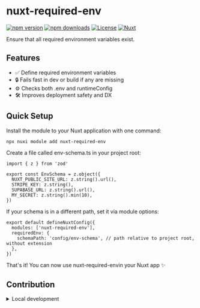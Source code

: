 <!--
Get your module up and running quickly.

Find and replace all on all files (CMD+SHIFT+F):
- Name: nuxt-required-env
- Package name: nuxt-required-env
- Description: nuxt-required-env
-->

# nuxt-required-env

[![npm version][npm-version-src]][npm-version-href]
[![npm downloads][npm-downloads-src]][npm-downloads-href]
[![License][license-src]][license-href]
[![Nuxt][nuxt-src]][nuxt-href]

Ensure that all required environment variables exist.

## Features

<!-- Highlight some of the features your module provide here -->
- ✅ Define required environment variables
- 🔒 Fails fast in dev or build if any are missing
- ⚙️ Checks both .env and runtimeConfig
- 🛠 Improves deployment safety and DX

## Quick Setup

Install the module to your Nuxt application with one command:

```bash
npx nuxi module add nuxt-required-env
```
Create a file called env-schema.ts in your project root:
```
import { z } from 'zod'

export const EnvSchema = z.object({
  NUXT_PUBLIC_SITE_URL: z.string().url(),
  STRIPE_KEY: z.string(),
  SUPABASE_URL: z.string().url(),
  MY_SECRET: z.string().min(10),
})
```

If your schema is in a different path, set it via module options:
```
export default defineNuxtConfig({
  modules: ['nuxt-required-env'],
  requiredEnv: {
    schemaPath: 'config/env-schema', // path relative to project root, without extension
  },
})
```
That's it! You can now use nuxt-required-envin your Nuxt app ✨


## Contribution

<details>
  <summary>Local development</summary>
  
  ```bash
  # Install dependencies
  npm install
  
  # Generate type stubs
  npm run dev:prepare
  
  # Develop with the playground
  npm run dev
  
  # Build the playground
  npm run dev:build
  
  # Run ESLint
  npm run lint
  
  # Run Vitest
  npm run test
  npm run test:watch
  
  # Release new version
  npm run release
  ```

</details>


<!-- Badges -->
[npm-version-src]: https://img.shields.io/npm/v/nuxt-required-env/latest.svg?style=flat&colorA=020420&colorB=00DC82
[npm-version-href]: https://npmjs.com/package/nuxt-required-env

[npm-downloads-src]: https://img.shields.io/npm/dm/nuxt-required-env.svg?style=flat&colorA=020420&colorB=00DC82
[npm-downloads-href]: https://npm.chart.dev/nuxt-required-env

[license-src]: https://img.shields.io/npm/l/nuxt-required-env.svg?style=flat&colorA=020420&colorB=00DC82
[license-href]: https://npmjs.com/package/nuxt-required-env

[nuxt-src]: https://img.shields.io/badge/Nuxt-020420?logo=nuxt.js
[nuxt-href]: https://nuxt.com

